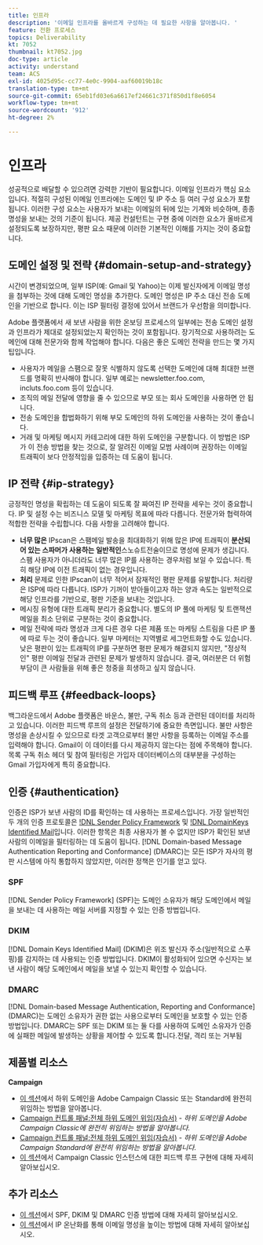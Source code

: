 ```yaml
---
title: 인프라
description: '이메일 인프라를 올바르게 구성하는 데 필요한 사항을 알아봅니다. '
feature: 전환 프로세스
topics: Deliverability
kt: 7052
thumbnail: kt7052.jpg
doc-type: article
activity: understand
team: ACS
exl-id: 4025d95c-cc77-4e0c-9904-aaf60019b18c
translation-type: tm+mt
source-git-commit: 65eb1fd03e6a6617ef24661c371f850d1f8e6054
workflow-type: tm+mt
source-wordcount: '912'
ht-degree: 2%

---
```


# 인프라

성공적으로 배달할 수 있으려면 강력한 기반이 필요합니다. 이메일 인프라가 핵심 요소입니다. 적절히 구성된 이메일 인프라에는 도메인 및 IP 주소 등 여러 구성 요소가 포함됩니다. 이러한 구성 요소는 사용자가 보내는 이메일의 뒤에 있는 기계와 비슷하며, 종종 명성을 보내는 것의 기준이 됩니다. 제공 컨설턴트는 구현 중에 이러한 요소가 올바르게 설정되도록 보장하지만, 평판 요소 때문에 이러한 기본적인 이해를 가지는 것이 중요합니다.

## 도메인 설정 및 전략 {#domain-setup-and-strategy}

시간이 변경되었으며, 일부 ISP(예: Gmail 및 Yahoo)는 이제 발신자에게 이메일 명성을 첨부하는 것에 대해 도메인 명성을 추가한다. 도메인 명성은 IP 주소 대신 전송 도메인을 기반으로 합니다. 이는 ISP 필터링 결정에 있어서 브랜드가 우선함을 의미합니다.

Adobe 플랫폼에서 새 보낸 사람을 위한 온보딩 프로세스의 일부에는 전송 도메인 설정과 인프라가 제대로 설정되었는지 확인하는 것이 포함됩니다. 장기적으로 사용하려는 도메인에 대해 전문가와 함께 작업해야 합니다. 다음은 좋은 도메인 전략을 만드는 몇 가지 팁입니다.

* 사용자가 메일을 스팸으로 잘못 식별하지 않도록 선택한 도메인에 대해 최대한 브랜드를 명확히 반사해야 합니다. 일부 예로는 newsletter.foo.com, incluts.foo.com 등이 있습니다.
* 조직의 메일 전달에 영향을 줄 수 있으므로 부모 또는 회사 도메인을 사용하면 안 됩니다.
* 전송 도메인을 합법화하기 위해 부모 도메인의 하위 도메인을 사용하는 것이 좋습니다.
* 거래 및 마케팅 메시지 카테고리에 대한 하위 도메인을 구분합니다. 이 방법은 ISP가 이 전송 방법을 찾는 것으로, 잘 알려진 이메일 모범 사례이며 권장하는 이메일 트래픽이 보다 안정적임을 입증하는 데 도움이 됩니다.

## IP 전략 {#ip-strategy}

긍정적인 명성을 확립하는 데 도움이 되도록 잘 짜여진 IP 전략을 세우는 것이 중요합니다. IP 및 설정 수는 비즈니스 모델 및 마케팅 목표에 따라 다릅니다. 전문가와 협력하여 적합한 전략을 수립합니다. 다음 사항을 고려해야 합니다.

* **너무 많은** IPscan은 스팸메일 발송을 최대화하기 위해 많은 IP에 트래픽이  **분산되어 있는 스파머가 사용하는 일반적인**&#x200B;스노슈트전술이므로 명성에 문제가 생깁니다. 스팸 사용자가 아니더라도 너무 많은 IP를 사용하는 경우처럼 보일 수 있습니다. 특히 해당 IP에 이전 트래픽이 없는 경우입니다.
* **처리** 문제로 인한 IPscan이 너무 적어서 잠재적인 평판 문제를 유발합니다. 처리량은 ISP에 따라 다릅니다. ISP가 기꺼이 받아들이고자 하는 양과 속도는 일반적으로 해당 인프라를 기반으로, 평판 기준을 보내는 것입니다.
* 메시징 유형에 대한 트래픽 분리가 중요합니다. 별도의 IP 풀에 마케팅 및 트랜잭션 메일을 최소 단위로 구분하는 것이 중요합니다.
* 메일 전략에 따라 명성과 크게 다른 경우 다른 제품 또는 마케팅 스트림을 다른 IP 풀에 따로 두는 것이 좋습니다. 일부 마케터는 지역별로 세그먼트화할 수도 있습니다. 낮은 평판이 있는 트래픽의 IP를 구분하면 평판 문제가 해결되지 않지만, &quot;정상적인&quot; 평판 이메일 전달과 관련된 문제가 발생하지 않습니다. 결국, 여러분은 더 위험 부담이 큰 사람들을 위해 좋은 청중을 희생하고 싶지 않습니다.

## 피드백 루프 {#feedback-loops}

백그라운드에서 Adobe 플랫폼은 바운스, 불만, 구독 취소 등과 관련된 데이터를 처리하고 있습니다. 이러한 피드백 루프의 설정은 전달하기에 중요한 측면입니다. 불만 사항은 명성을 손상시킬 수 있으므로 타겟 고객으로부터 불만 사항을 등록하는 이메일 주소를 입력해야 합니다. Gmail이 이 데이터를 다시 제공하지 않는다는 점에 주목해야 합니다. 목록 구독 취소 헤더 및 참여 필터링은 가입자 데이터베이스의 대부분을 구성하는 Gmail 가입자에게 특히 중요합니다.

## 인증 {#authentication}

인증은 ISP가 보낸 사람의 ID를 확인하는 데 사용하는 프로세스입니다. 가장 일반적인 두 개의 인증 프로토콜은 [!DNL Sender Policy Framework](SPF) 및 [!DNL DomainKeys Identified Mail](DKIM)입니다. 이러한 항목은 최종 사용자가 볼 수 없지만 ISP가 확인된 보낸 사람의 이메일을 필터링하는 데 도움이 됩니다. [!DNL Domain-based Message Authentication Reporting and Conformance] (DMARC)는 모든 ISP가 자사의 평판 시스템에 아직 통합하지 않았지만, 이러한 정책은 인기를 얻고 있다.

### SPF

[!DNL Sender Policy Framework] (SPF)는 도메인 소유자가 해당 도메인에서 메일을 보내는 데 사용하는 메일 서버를 지정할 수 있는 인증 방법입니다.

### DKIM

[!DNL Domain Keys Identified Mail] (DKIM)은 위조 발신자 주소(일반적으로 스푸핑)를 감지하는 데 사용되는 인증 방법입니다. DKIM이 활성화되어 있으면 수신자는 보낸 사람이 해당 도메인에서 메일을 보낼 수 있는지 확인할 수 있습니다.

### DMARC

[!DNL Domain-based Message Authentication, Reporting and Conformance] (DMARC)는 도메인 소유자가 권한 없는 사용으로부터 도메인을 보호할 수 있는 인증 방법입니다. DMARC는 SPF 또는 DKIM 또는 둘 다를 사용하여 도메인 소유자가 인증에 실패한 메일에 발생하는 상황을 제어할 수 있도록 합니다.전달, 격리 또는 거부됨

## 제품별 리소스

**Campaign**

* [이 섹션](/help/additional-resources/ac-domain-name-setup.md)에서 하위 도메인을 Adobe Campaign Classic 또는 Standard에 완전히 위임하는 방법을 알아봅니다.
* [Campaign 컨트롤 패널:전체 하위 도메인 위임(자습서)](https://experienceleague.adobe.com/docs/campaign-classic-learn/control-panel/subdomains-and-certificates/subdomain-delegation.html) -  *하위 도메인을 Adobe Campaign Classic에 완전히 위임하는 방법을 알아봅니다.*
* [Campaign 컨트롤 패널:전체 하위 도메인 위임(자습서)](https://experienceleague.adobe.com/docs/campaign-standard-learn/control-panel/subdomains-and-certificates/subdomain-delegation.html) -  *하위 도메인을 Adobe Campaign Standard에 완전히 위임하는 방법을 알아봅니다.*
* [이 섹션](/help/additional-resources/acc-technical-recommendations.md#feedback-loop-acc)에서 Campaign Classic 인스턴스에 대한 피드백 루프 구현에 대해 자세히 알아보십시오.

## 추가 리소스

* [이 섹션](/help/additional-resources/authentication.md)에서 SPF, DKIM 및 DMARC 인증 방법에 대해 자세히 알아보십시오.
* [이 섹션](/help/additional-resources/increase-reputation-with-ip-warming.md)에서 IP 온난화를 통해 이메일 명성을 높이는 방법에 대해 자세히 알아보십시오.
